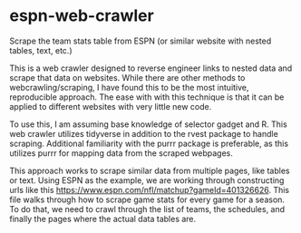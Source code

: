 # espn-web-crawler
Scrape the team stats table from ESPN (or similar website with nested tables, text, etc.)

This is a web crawler designed to reverse engineer links to nested data and scrape that data on websites. While there are other methods to webcrawling/scraping, I have found this to be the most intuitive, reproducible approach. The ease with with this technique is that it can be applied to different websites with very little new code. 

To use this, I am assuming base knowledge of selector gadget and R. This web crawler utilizes tidyverse in addition to the rvest package to handle scraping. 
Additional familiarity with the purrr package is preferable, as this utilizes purrr for mapping data from the scraped webpages. 

This approach works to scrape similar data from multiple pages, like tables or text. Using ESPN as the example, we are working through constructing urls like this 
https://www.espn.com/nfl/matchup?gameId=401326626. This file walks through how to scrape game stats for every game for a season. To do that, we need to crawl through
the list of teams, the schedules, and finally the pages where the actual data tables are.
